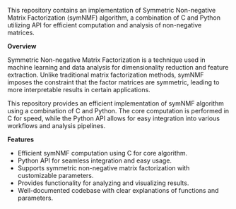This repository contains an implementation of Symmetric Non-negative Matrix Factorization (symNMF) algorithm, a combination of C and Python utilizing API for efficient computation and analysis of non-negative matrices.

**Overview**

Symmetric Non-negative Matrix Factorization is a technique used in machine learning and data analysis for dimensionality reduction and feature extraction. Unlike traditional matrix factorization methods, symNMF imposes the constraint that the factor matrices are symmetric, leading to more interpretable results in certain applications.

This repository provides an efficient implementation of symNMF algorithm using a combination of C and Python. The core computation is performed in C for speed, while the Python API allows for easy integration into various workflows and analysis pipelines.

**Features**
* Efficient symNMF computation using C for core algorithm.
* Python API for seamless integration and easy usage.
* Supports symmetric non-negative matrix factorization with customizable parameters.
* Provides functionality for analyzing and visualizing results.
* Well-documented codebase with clear explanations of functions and parameters.
